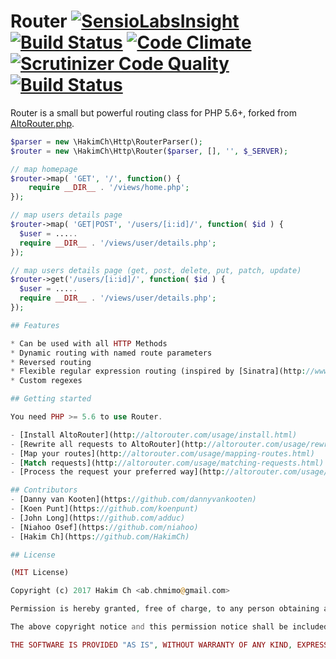 # Router [![SensioLabsInsight](https://insight.sensiolabs.com/projects/c95d4bcb-9bef-4292-8d3a-e64baffd8794/small.png)](https://insight.sensiolabs.com/projects/c95d4bcb-9bef-4292-8d3a-e64baffd8794) [![Build Status](https://travis-ci.org/HakimCh/Router.svg?branch=master)](https://travis-ci.org/HakimCh/Router) [![Code Climate](https://codeclimate.com/github/HakimCh/Router/badges/gpa.svg)](https://codeclimate.com/github/HakimCh/Router) [![Scrutinizer Code Quality](https://scrutinizer-ci.com/g/HakimCh/Router/badges/quality-score.png?b=master)](https://scrutinizer-ci.com/g/HakimCh/Router/?branch=master) [![Build Status](https://scrutinizer-ci.com/g/HakimCh/Router/badges/build.png?b=master)](https://scrutinizer-ci.com/g/HakimCh/Router/build-status/master)
Router is a small but powerful routing class for PHP 5.6+, forked from [AltoRouter.php](https://github.com/dannyvankooten/AltoRouter/).

```php
$parser = new \HakimCh\Http\RouterParser();
$router = new \HakimCh\Http\Router($parser, [], '', $_SERVER);

// map homepage
$router->map( 'GET', '/', function() {
    require __DIR__ . '/views/home.php';
});

// map users details page
$router->map( 'GET|POST', '/users/[i:id]/', function( $id ) {
  $user = .....
  require __DIR__ . '/views/user/details.php';
});

// map users details page (get, post, delete, put, patch, update)
$router->get('/users/[i:id]/', function( $id ) {
  $user = .....
  require __DIR__ . '/views/user/details.php';
});

## Features

* Can be used with all HTTP Methods
* Dynamic routing with named route parameters
* Reversed routing
* Flexible regular expression routing (inspired by [Sinatra](http://www.sinatrarb.com/))
* Custom regexes

## Getting started

You need PHP >= 5.6 to use Router.

- [Install AltoRouter](http://altorouter.com/usage/install.html)
- [Rewrite all requests to AltoRouter](http://altorouter.com/usage/rewrite-requests.html)
- [Map your routes](http://altorouter.com/usage/mapping-routes.html)
- [Match requests](http://altorouter.com/usage/matching-requests.html)
- [Process the request your preferred way](http://altorouter.com/usage/processing-requests.html)

## Contributors
- [Danny van Kooten](https://github.com/dannyvankooten)
- [Koen Punt](https://github.com/koenpunt)
- [John Long](https://github.com/adduc)
- [Niahoo Osef](https://github.com/niahoo)
- [Hakim Ch](https://github.com/HakimCh)

## License

(MIT License)

Copyright (c) 2017 Hakim Ch <ab.chmimo@gmail.com>

Permission is hereby granted, free of charge, to any person obtaining a copy of this software and associated documentation files (the "Software"), to deal in the Software without restriction, including without limitation the rights to use, copy, modify, merge, publish, distribute, sublicense, and/or sell copies of the Software, and to permit persons to whom the Software is furnished to do so, subject to the following conditions:

The above copyright notice and this permission notice shall be included in all copies or substantial portions of the Software.

THE SOFTWARE IS PROVIDED "AS IS", WITHOUT WARRANTY OF ANY KIND, EXPRESS OR IMPLIED, INCLUDING BUT NOT LIMITED TO THE WARRANTIES OF MERCHANTABILITY, FITNESS FOR A PARTICULAR PURPOSE AND NONINFRINGEMENT. IN NO EVENT SHALL THE AUTHORS OR COPYRIGHT HOLDERS BE LIABLE FOR ANY CLAIM, DAMAGES OR OTHER LIABILITY, WHETHER IN AN ACTION OF CONTRACT, TORT OR OTHERWISE, ARISING FROM, OUT OF OR IN CONNECTION WITH THE SOFTWARE OR THE USE OR OTHER DEALINGS IN THE SOFTWARE.
